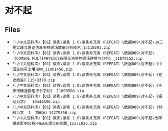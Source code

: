 # 对不起

## Files

- `F:/中文语料库/【01】读秀\读秀 1.0\读秀补充库（REPEAT）\数据009\对不起\uy工程实践与理论仿真多物理场数值分析技术_13110293.zip`
- `F:/中文语料库/【01】读秀\读秀 1.0\读秀补充库（REPEAT）\数据009\对不起\《COMSOL MULTIPHYSICS有限元法多物理场建模与分析》_11879152.zip`
- `F:/中文语料库/【01】读秀\读秀 1.0\读秀补充库（REPEAT）\数据009\对不起\《中国亚热带土壤动物_11061456.zip`
- `F:/中文语料库/【01】读秀\读秀 1.0\读秀补充库（REPEAT）\数据009\对不起\《党史商鉴》11543370.zip`
- `F:/中文语料库/【01】读秀\读秀 1.0\读秀补充库（REPEAT）\数据009\对不起\《千家诗精选钢笔行书字帖》 11890588.zip`
- `F:/中文语料库/【01】读秀\读秀 1.0\读秀补充库（REPEAT）\数据009\对不起\《振动力学》  10444696.zip`
- `F:/中文语料库/【01】读秀\读秀 1.0\读秀补充库（REPEAT）\数据009\对不起\《材料力学  1  第6版》14279856.zip`
- `F:/中文语料库/【01】读秀\读秀 1.0\读秀补充库（REPEAT）\数据009\对不起\故障模式影响分析FMEA从理论到实践_11371026.zip`
